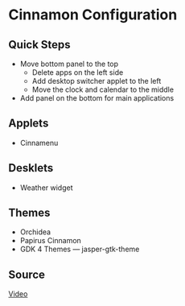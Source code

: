 # Cinnamon Configuration

## Quick Steps

- Move bottom panel to the top
    - Delete apps on the left side
    - Add desktop switcher applet to the left
    - Move the clock and calendar to the middle
- Add panel on the bottom for main applications

## Applets

- Cinnamenu

## Desklets

- Weather widget

## Themes

- Orchidea
- Papirus Cinnamon
- GDK 4 Themes — jasper-gtk-theme

## Source

[Video](https://www.youtube.com/watch?v=Q_Uoe5H4ORs)
